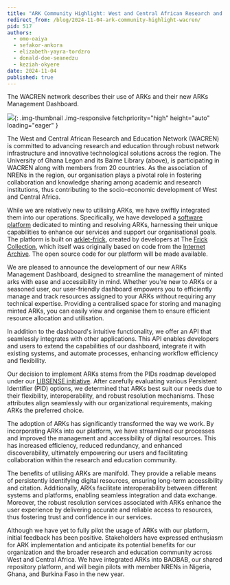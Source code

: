 ```yaml
---
title: "ARK Community Highlight: West and Central African Research and Education Network (WACREN)"
redirect_from: /blog/2024-11-04-ark-community-highlight-wacren/
pid: 517
authors:
  - omo-oaiya
  - sefakor-ankora
  - elizabeth-yayra-tordzro
  - donald-doe-seanedzu
  - keziah-okyere
date: 2024-11-04
published: true
---
```


The WACREN network describes their use of ARKs and their new ARKs Management Dashboard.

<!--more-->

![][1]{: .img-thumbnail .img-responsive fetchpriority="high" height="auto" loading="eager" }

[1]: ../../assets/images/posts/2024-10-26-ark-community-highlight-wacren/wacren_images.png

The West and Central African Research and Education Network (WACREN) is
committed to advancing research and education through robust network
infrastructure and innovative technological solutions across the region.
The University of Ghana Legon and its Balme Library (above), is 
participating in WACREN along with members from 20 countries. As the
association of NRENs in the region, our organisation plays a pivotal role in
fostering collaboration and knowledge sharing among academic and research
institutions, thus contributing to the socio-economic development of West and
Central Africa.

While we are relatively new to utilising ARKs, we have swiftly integrated them
into our operations. Specifically, we have developed a 
[software platform](https://pidslink.wacren.net) dedicated to minting and resolving 
ARKs, harnessing their unique capabilities to enhance our services and support our
organisational goals. The platform is built on 
[arklet-frick](https://github.com/squidgetx/arklet-frick/tree/master), created by
developers at The [Frick Collection](https://www.frick.org/), which itself was
originally based on code from the [Internet Archive](https://archive.org). The
open source code for our platform will be made available.

We are pleased to announce the development of our new ARKs Management
Dashboard, designed to streamline the management of minted arks with ease and
accessibility in mind. Whether you're new to ARKs or a seasoned user, our
user-friendly dashboard empowers you to efficiently manage and track resources
assigned to your ARKs without requiring any technical expertise. Providing
a centralised space for storing and managing minted ARKs, you can easily view
and organise them to ensure efficient resource allocation and utilisation. 

In addition to the dashboard's intuitive functionality, we offer an API that
seamlessly integrates with other applications. This API enables developers and
users to extend the capabilities of our dashboard, integrate it with existing
systems, and automate processes, enhancing workflow efficiency and flexibility.

Our decision to implement ARKs stems from the PIDs roadmap developed under our 
[LIBSENSE initiative](https://libsense.ren.africa/en/libsense-develops-a-roadmap-for-implementing-persistent-identifiers-in-africa-re-ecosystem/).
After carefully evaluating various Persistent Identifier (PID) options, we 
determined that ARKs best suit our needs due to their flexibility, 
interoperability, and robust resolution mechanisms. These attributes align 
seamlessly with our organizational requirements, making ARKs the preferred choice.

The adoption of ARKs has significantly transformed the way we work. By
incorporating ARKs into our platform, we have streamlined our processes and
improved the management and accessibility of digital resources. This has
increased efficiency, reduced redundancy, and enhanced discoverability,
ultimately empowering our users and facilitating collaboration within the
research and education community.

The benefits of utilising ARKs are manifold. They provide a reliable means of
persistently identifying digital resources, ensuring long-term accessibility
and citation. Additionally, ARKs facilitate interoperability between different
systems and platforms, enabling seamless integration and data exchange.
Moreover, the robust resolution services associated with ARKs enhance the user
experience by delivering accurate and reliable access to resources, thus
fostering trust and confidence in our services.

Although we have yet to fully pilot the usage of ARKs with our platform, initial 
feedback has been positive. Stakeholders have expressed enthusiasm for ARK 
implementation and anticipate its potential benefits for our organization and the 
broader research and education community across West and Central Africa. We have 
integrated ARKs into BAOBAB, our shared repository platform, and will begin pilots 
with member NRENs in Nigeria, Ghana, and Burkina Faso in the new year.
